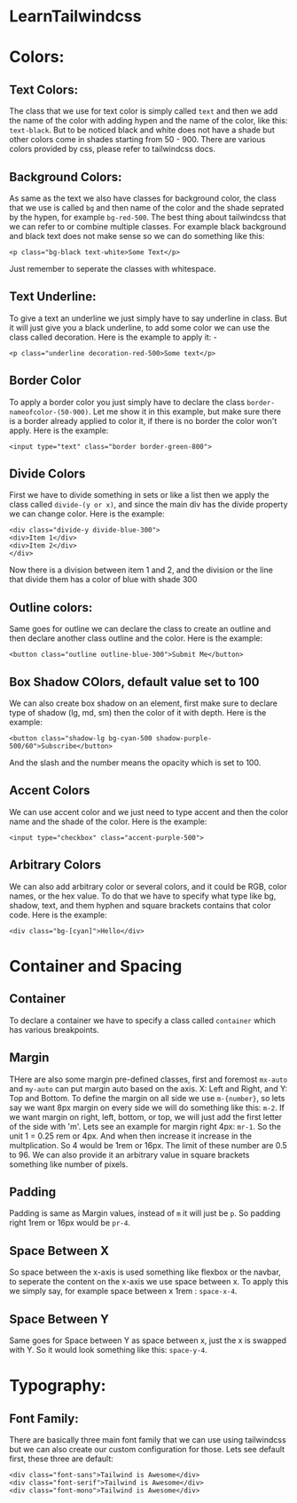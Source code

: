# LearnTailwindcss

# Colors:
## Text Colors:
The class that we use for text color is simply called `text` and then we add the name of the color with adding hypen and the name of the color, like this: `text-black`. But to be noticed black and white does not have a shade but other colors come in shades starting from 50 - 900. There are various colors provided by css, please refer to tailwindcss docs.
## Background Colors:
As same as the text we also have classes for background color, the class that we use is called `bg` and then name of the color and the shade seprated by the hypen, for example `bg-red-500`. The best thing about tailwindcss that we can refer to or combine multiple classes. For example black background and black text does not make sense so we can do something like this: 
```
<p class="bg-black text-white>Some Text</p>
```
Just remember to seperate the classes with whitespace.
## Text Underline:
To give a text an underline we just simply have to say underline in class. But it will just give you a black underline, to add some color we can use the class called decoration. Here is the example to apply it: -
```
<p class="underline decoration-red-500>Some text</p>
```
## Border Color
To apply a border color you just simply have to declare the class `border-nameofcolor-(50-900)`. Let me show it in this example, but make sure there is a border already applied to color it, if there is no border the color won't apply. Here is the example:
```
<input type="text" class="border border-green-800">
```

## Divide Colors
First we have to divide something in sets or like a list then we apply the class called `divide-(y or x)`, and since the main div has the divide property we can change color. Here is the example:
```
<div class="divide-y divide-blue-300">
<div>Item 1</div>
<div>Item 2</div>
</div>
```
Now there is a division between item 1 and 2, and the division or the line that divide them has a color of blue with shade 300

## Outline colors:
Same goes for outline we can declare the class to create an outline and then declare another class outline and the color. Here is the example:
```
<button class="outline outline-blue-300">Submit Me</button>
```

## Box Shadow COlors, default value set to 100
We can also create box shadow on an element, first make sure to declare type of shadow (lg, md, sm) then the color of it with depth. Here is the example:
```
<button class="shadow-lg bg-cyan-500 shadow-purple-500/60">Subscribe</button>
```
And the slash and the number means the opacity which is set to 100.

## Accent Colors
We can use accent color and we just need to type accent and then the color name and the shade of the color. Here is the example:
```
<input type="checkbox" class="accent-purple-500">
```

## Arbitrary Colors
We can also add arbitrary color or several colors, and it could be RGB, color names, or the hex value. To do that we have to specify what type like bg, shadow, text, and them hyphen and square brackets contains that color code. Here is the example:
```
<div class="bg-[cyan]">Hello</div>
```

# Container and Spacing
## Container
To declare a container we have to specify a class called `container` which has various breakpoints.

## Margin
THere are also some margin pre-defined classes, first and foremost `mx-auto` and `my-auto` can put margin auto based on the axis. X: Left and Right, and Y: Top and Bottom. To define the margin on all side we use `m-{number}`, so lets say we want 8px margin on every side we will do something like this: `m-2`. If we want margin on right, left, bottom, or top, we will just add the first letter of the side with 'm'. Lets see an example for margin right 4px: `mr-1`. So the unit 1 = 0.25 rem or 4px. And when then increase it increase in the multplication. So 4 would be 1rem or 16px. The limit of these number are 0.5 to 96. We can also provide it an arbitrary value in square brackets something like number of pixels.

## Padding
Padding is same as Margin values, instead of `m` it will just be `p`. So padding right 1rem or 16px would be `pr-4`.

## Space Between X
So space between the x-axis is used something like flexbox or the navbar, to seperate the content on the x-axis we use space between x. To apply this we simply say, for example space between x 1rem : `space-x-4`.

## Space Between Y
Same goes for Space between Y as space between x, just the x is swapped with Y. So it would look something like this: `space-y-4`.

# Typography:
## Font Family:
There are basically three main font family that we can use using tailwindcss but we can also create our custom configuration for those. Lets see default first, these three are default:
```
<div class="font-sans">Tailwind is Awesome</div>
<div class="font-serif">Tailwind is Awesome</div>
<div class="font-mono">Tailwind is Awesome</div>
```